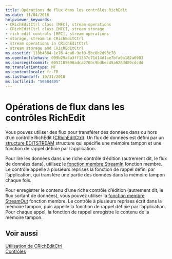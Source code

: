```yaml
---
title: Opérations de flux dans les contrôles RichEdit
ms.date: 11/04/2016
helpviewer_keywords:
- CRichEditCtrl class [MFC], stream operations
- CRichEditCtrl class [MFC], stream storage
- rich edit controls [MFC], stream operations
- storage, stream in CRichEditCtrl
- stream operations in CRichEditCtrl
- stream storage and CRichEditCtrl
ms.assetid: 110b4684-1e76-4ca6-9ef0-5bc8b2d93c78
ms.openlocfilehash: 099b29a3a3ff1337c71d14d1ae7bfa0a182a6903
ms.sourcegitcommit: 6052185696adca270bc9bdbec45a626dd89cdcdd
ms.translationtype: MT
ms.contentlocale: fr-FR
ms.lasthandoff: 10/31/2018
ms.locfileid: "50584405"
---
```

# <a name="stream-operations-in-rich-edit-controls"></a>Opérations de flux dans les contrôles RichEdit

Vous pouvez utiliser des flux pour transférer des données dans ou hors d’un contrôle RichEdit ([CRichEditCtrl](../mfc/reference/cricheditctrl-class.md)). Un flux de données est défini par un [structure EDITSTREAM](/windows/desktop/api/richedit/ns-richedit-_editstream) structure qui spécifie une mémoire tampon et une fonction de rappel définie par l’application.

Pour lire les données dans une riche contrôle d’édition (autrement dit, le flux de données dans), utilisez le [fonction membre StreamIn](../mfc/reference/cricheditctrl-class.md#streamin) fonction membre. Le contrôle appelle à plusieurs reprises la fonction de rappel défini par l’application, qui transfère une partie des données dans la mémoire tampon chaque fois.

Pour enregistrer le contenu d’une riche contrôle d’édition (autrement dit, le flux sortant de données), vous pouvez utiliser la [fonction membre StreamOut](../mfc/reference/cricheditctrl-class.md#streamout) fonction membre. Le contrôle à plusieurs reprises écrit dans la mémoire tampon, puis appelle la fonction de rappel définie par l’application. Pour chaque appel, la fonction de rappel enregistre le contenu de la mémoire tampon.

## <a name="see-also"></a>Voir aussi

[Utilisation de CRichEditCtrl](../mfc/using-cricheditctrl.md)<br/>
[Contrôles](../mfc/controls-mfc.md)

